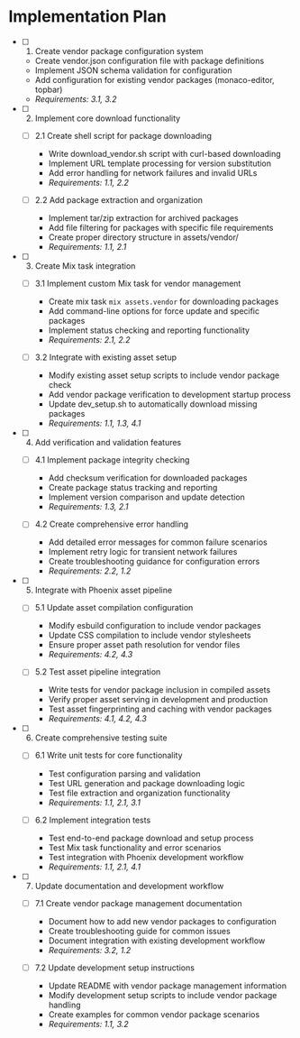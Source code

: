 # Implementation Plan

- [ ] 1. Create vendor package configuration system
  - Create vendor.json configuration file with package definitions
  - Implement JSON schema validation for configuration
  - Add configuration for existing vendor packages (monaco-editor, topbar)
  - _Requirements: 3.1, 3.2_

- [ ] 2. Implement core download functionality
  - [ ] 2.1 Create shell script for package downloading
    - Write download_vendor.sh script with curl-based downloading
    - Implement URL template processing for version substitution
    - Add error handling for network failures and invalid URLs
    - _Requirements: 1.1, 2.2_

  - [ ] 2.2 Add package extraction and organization
    - Implement tar/zip extraction for archived packages
    - Add file filtering for packages with specific file requirements
    - Create proper directory structure in assets/vendor/
    - _Requirements: 1.1, 2.1_

- [ ] 3. Create Mix task integration
  - [ ] 3.1 Implement custom Mix task for vendor management
    - Create mix task `mix assets.vendor` for downloading packages
    - Add command-line options for force update and specific packages
    - Implement status checking and reporting functionality
    - _Requirements: 2.1, 2.2_

  - [ ] 3.2 Integrate with existing asset setup
    - Modify existing asset setup scripts to include vendor package check
    - Add vendor package verification to development startup process
    - Update dev_setup.sh to automatically download missing packages
    - _Requirements: 1.1, 1.3, 4.1_

- [ ] 4. Add verification and validation features
  - [ ] 4.1 Implement package integrity checking
    - Add checksum verification for downloaded packages
    - Create package status tracking and reporting
    - Implement version comparison and update detection
    - _Requirements: 1.3, 2.1_

  - [ ] 4.2 Create comprehensive error handling
    - Add detailed error messages for common failure scenarios
    - Implement retry logic for transient network failures
    - Create troubleshooting guidance for configuration errors
    - _Requirements: 2.2, 1.2_

- [ ] 5. Integrate with Phoenix asset pipeline
  - [ ] 5.1 Update asset compilation configuration
    - Modify esbuild configuration to include vendor packages
    - Update CSS compilation to include vendor stylesheets
    - Ensure proper asset path resolution for vendor files
    - _Requirements: 4.2, 4.3_

  - [ ] 5.2 Test asset pipeline integration
    - Write tests for vendor package inclusion in compiled assets
    - Verify proper asset serving in development and production
    - Test asset fingerprinting and caching with vendor packages
    - _Requirements: 4.1, 4.2, 4.3_

- [ ] 6. Create comprehensive testing suite
  - [ ] 6.1 Write unit tests for core functionality
    - Test configuration parsing and validation
    - Test URL generation and package downloading logic
    - Test file extraction and organization functionality
    - _Requirements: 1.1, 2.1, 3.1_

  - [ ] 6.2 Implement integration tests
    - Test end-to-end package download and setup process
    - Test Mix task functionality and error scenarios
    - Test integration with Phoenix development workflow
    - _Requirements: 1.1, 2.1, 4.1_

- [ ] 7. Update documentation and development workflow
  - [ ] 7.1 Create vendor package management documentation
    - Document how to add new vendor packages to configuration
    - Create troubleshooting guide for common issues
    - Document integration with existing development workflow
    - _Requirements: 3.2, 1.2_

  - [ ] 7.2 Update development setup instructions
    - Update README with vendor package management information
    - Modify development setup scripts to include vendor package handling
    - Create examples for common vendor package scenarios
    - _Requirements: 1.1, 3.2_